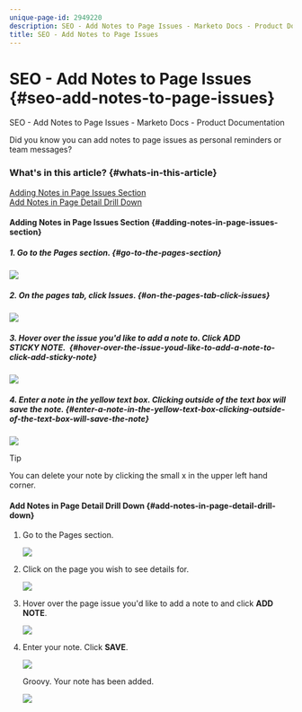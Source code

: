 ```yaml
---
unique-page-id: 2949220
description: SEO - Add Notes to Page Issues - Marketo Docs - Product Documentation
title: SEO - Add Notes to Page Issues
---
```


# SEO - Add Notes to Page Issues {#seo-add-notes-to-page-issues}

SEO - Add Notes to Page Issues - Marketo Docs - Product Documentation

Did you know you can add notes to page issues as personal reminders or team messages?

### What's in this article? {#whats-in-this-article}

[Adding Notes in Page Issues Section](#adding-notes-in-page-issues-section)  
[Add Notes in Page Detail Drill Down](#add-notes-in-page-detail-drill-down)

#### Adding Notes in Page Issues Section {#adding-notes-in-page-issues-section}

##### 1. Go to the Pages section. {#go-to-the-pages-section}

![](assets/image2014-9-18-13-3a11-3a43.png)

##### 2. On the pages tab, click Issues. {#on-the-pages-tab-click-issues}

![](assets/image2014-9-18-13-3a12-3a0.png)

##### 3. Hover over the issue you'd like to add a note to. Click&nbsp;ADD STICKY&nbsp;NOTE.&nbsp; {#hover-over-the-issue-youd-like-to-add-a-note-to-click-add-sticky-note}

![](assets/image2014-9-18-13-3a12-3a6.png)

##### 4. Enter a note in the yellow text box. Clicking outside of the text box will save the note.  {#enter-a-note-in-the-yellow-text-box-clicking-outside-of-the-text-box-will-save-the-note}

![](assets/image2014-9-18-13-3a12-3a32.png)

>[!TIP]
>
>You can delete your note by clicking the small x in the upper left hand corner.&nbsp;

#### Add Notes in Page Detail Drill Down {#add-notes-in-page-detail-drill-down}

1. Go to the Pages section.

   ![](assets/image2014-9-18-13-3a12-3a59.png)

1. Click on the page you wish to see details for.

   ![](assets/image2014-9-18-13-3a13-3a42.png)

1. Hover over the page issue you'd like to add a note to and click **ADD NOTE**.

   ![](assets/image2014-9-18-13-3a13-3a46.png)

1. Enter your note. Click **SAVE**.

   ![](assets/image2014-9-18-13-3a14-3a5.png)

   Groovy. Your note has been added.

   ![](assets/image2014-9-18-13-3a14-3a20.png)

